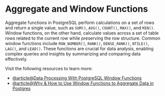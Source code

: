 # Aggregate and Window Functions

Aggregate functions in PostgreSQL perform calculations on a set of rows and return a single value, such as `SUM()`, `AVG()`, `COUNT()`, `MAX()`, and `MIN()`. Window functions, on the other hand, calculate values across a set of table rows related to the current row while preserving the row structure. Common window functions include `ROW_NUMBER()`, `RANK()`, `DENSE_RANK()`, `NTILE()`, `LAG()`, and `LEAD()`. These functions are crucial for data analysis, enabling complex queries and insights by summarizing and comparing data effectively.

Visit the following resources to learn more:

- [@article@Data Processing With PostgreSQL Window Functions](https://www.timescale.com/learn/postgresql-window-functions)
- [@article@Why & How to Use Window Functions to Aggregate Data in Postgres](https://coderpad.io/blog/development/window-functions-aggregate-data-postgres/)